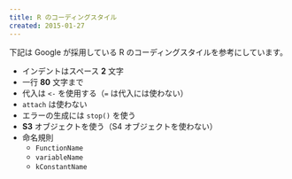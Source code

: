 ```yaml
---
title: R のコーディングスタイル
created: 2015-01-27
---
```


下記は Google が採用している R のコーディングスタイルを参考にしています。

* インデントはスペース **2** 文字
* 一行 **80** 文字まで
* 代入は `<-` を使用する（`=` は代入には使わない）
* `attach` は使わない
* エラーの生成には `stop()` を使う
* **S3** オブジェクトを使う（S4 オブジェクトを使わない）
* 命名規則
  - `FunctionName`
  - `variableName`
  - `kConstantName`

